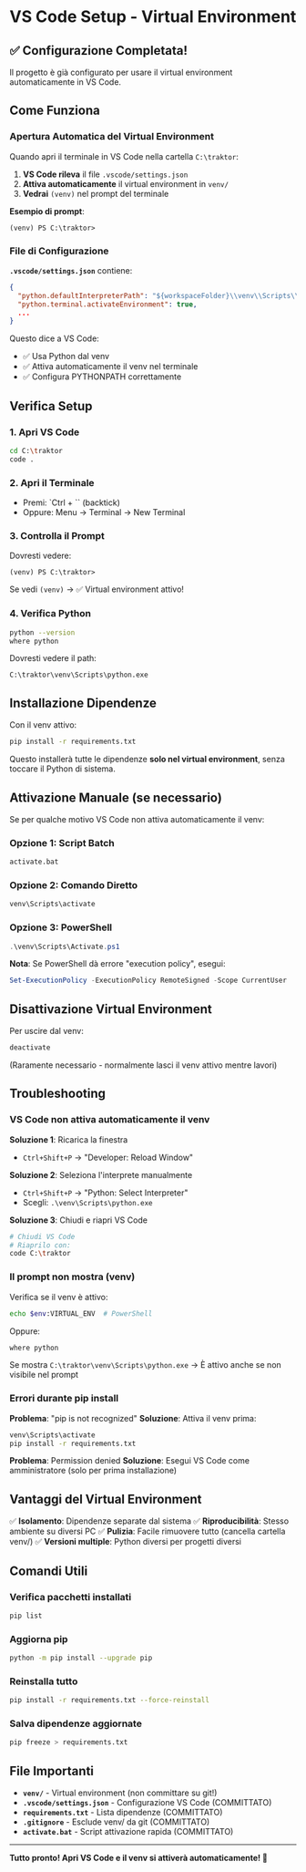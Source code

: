 # VS Code Setup - Virtual Environment

## ✅ Configurazione Completata!

Il progetto è già configurato per usare il virtual environment automaticamente in VS Code.

## Come Funziona

### Apertura Automatica del Virtual Environment

Quando apri il terminale in VS Code nella cartella `C:\traktor`:

1. **VS Code rileva** il file `.vscode/settings.json`
2. **Attiva automaticamente** il virtual environment in `venv/`
3. **Vedrai** `(venv)` nel prompt del terminale

**Esempio di prompt**:
```
(venv) PS C:\traktor>
```

### File di Configurazione

**`.vscode/settings.json`** contiene:
```json
{
  "python.defaultInterpreterPath": "${workspaceFolder}\\venv\\Scripts\\python.exe",
  "python.terminal.activateEnvironment": true,
  ...
}
```

Questo dice a VS Code:
- ✅ Usa Python dal venv
- ✅ Attiva automaticamente il venv nel terminale
- ✅ Configura PYTHONPATH correttamente

## Verifica Setup

### 1. Apri VS Code
```bash
cd C:\traktor
code .
```

### 2. Apri il Terminale
- Premi: `Ctrl + `` (backtick)
- Oppure: Menu → Terminal → New Terminal

### 3. Controlla il Prompt
Dovresti vedere:
```
(venv) PS C:\traktor>
```

Se vedi `(venv)` → ✅ Virtual environment attivo!

### 4. Verifica Python
```bash
python --version
where python
```

Dovresti vedere il path:
```
C:\traktor\venv\Scripts\python.exe
```

## Installazione Dipendenze

Con il venv attivo:

```bash
pip install -r requirements.txt
```

Questo installerà tutte le dipendenze **solo nel virtual environment**, senza toccare il Python di sistema.

## Attivazione Manuale (se necessario)

Se per qualche motivo VS Code non attiva automaticamente il venv:

### Opzione 1: Script Batch
```bash
activate.bat
```

### Opzione 2: Comando Diretto
```bash
venv\Scripts\activate
```

### Opzione 3: PowerShell
```powershell
.\venv\Scripts\Activate.ps1
```

**Nota**: Se PowerShell dà errore "execution policy", esegui:
```powershell
Set-ExecutionPolicy -ExecutionPolicy RemoteSigned -Scope CurrentUser
```

## Disattivazione Virtual Environment

Per uscire dal venv:
```bash
deactivate
```

(Raramente necessario - normalmente lasci il venv attivo mentre lavori)

## Troubleshooting

### VS Code non attiva automaticamente il venv

**Soluzione 1**: Ricarica la finestra
- `Ctrl+Shift+P` → "Developer: Reload Window"

**Soluzione 2**: Seleziona l'interprete manualmente
- `Ctrl+Shift+P` → "Python: Select Interpreter"
- Scegli: `.\venv\Scripts\python.exe`

**Soluzione 3**: Chiudi e riapri VS Code
```bash
# Chiudi VS Code
# Riaprilo con:
code C:\traktor
```

### Il prompt non mostra (venv)

Verifica se il venv è attivo:
```bash
echo $env:VIRTUAL_ENV  # PowerShell
```

Oppure:
```bash
where python
```

Se mostra `C:\traktor\venv\Scripts\python.exe` → È attivo anche se non visibile nel prompt

### Errori durante pip install

**Problema**: "pip is not recognized"
**Soluzione**: Attiva il venv prima:
```bash
venv\Scripts\activate
pip install -r requirements.txt
```

**Problema**: Permission denied
**Soluzione**: Esegui VS Code come amministratore (solo per prima installazione)

## Vantaggi del Virtual Environment

✅ **Isolamento**: Dipendenze separate dal sistema
✅ **Riproducibilità**: Stesso ambiente su diversi PC
✅ **Pulizia**: Facile rimuovere tutto (cancella cartella venv/)
✅ **Versioni multiple**: Python diversi per progetti diversi

## Comandi Utili

### Verifica pacchetti installati
```bash
pip list
```

### Aggiorna pip
```bash
python -m pip install --upgrade pip
```

### Reinstalla tutto
```bash
pip install -r requirements.txt --force-reinstall
```

### Salva dipendenze aggiornate
```bash
pip freeze > requirements.txt
```

## File Importanti

- **`venv/`** - Virtual environment (non committare su git!)
- **`.vscode/settings.json`** - Configurazione VS Code (COMMITTATO)
- **`requirements.txt`** - Lista dipendenze (COMMITTATO)
- **`.gitignore`** - Esclude venv/ da git (COMMITTATO)
- **`activate.bat`** - Script attivazione rapida (COMMITTATO)

---

**Tutto pronto! Apri VS Code e il venv si attiverà automaticamente! 🚀**
